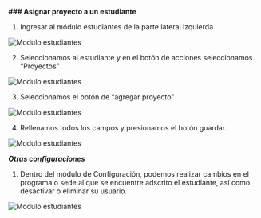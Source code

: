 

**### Asignar proyecto a un estudiante**

1. Ingresar al módulo estudiantes de la parte lateral izquierda

![Modulo estudiantes](coseca-ais/docs/ESTUDIANTE_1.jpg)

2. Seleccionamos al estudiante y en el botón de acciones seleccionamos “Proyectos”

![Modulo estudiantes](coseca-ais/docs/ESTUDIANTE_2.jpg)

3. Seleccionamos el botón de “agregar proyecto”

![Modulo estudiantes](coseca-ais/docs/ESTUDIANTE_3.jpg)

4. Rellenamos todos los campos y presionamos el botón guardar.

![Modulo estudiantes](coseca-ais/docs/ESTUDIANTE_4.jpg)


___Otras configuraciones___

1. Dentro del módulo de Configuración, podemos realizar cambios en el programa o sede al que se encuentre adscrito el estudiante, así como desactivar o eliminar su usuario. 

![Modulo estudiantes](coseca-ais/docs/ESTUDIANTE_5.jpg)

